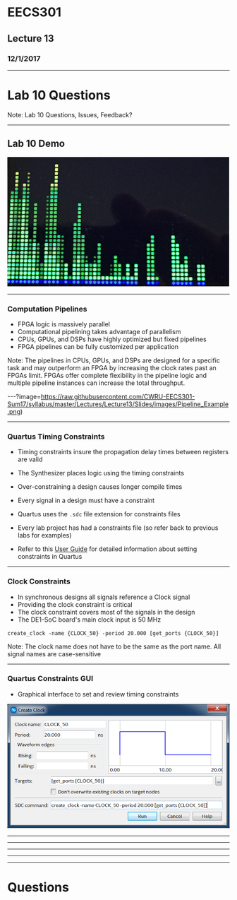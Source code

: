 # EECS301

## Lecture 13

### 12/1/2017

---

# Lab 10 Questions

Note:
Lab 10 Questions, Issues, Feedback?

---

## Lab 10 Demo

![Demo](https://raw.githubusercontent.com/CWRU-EECS301-Sum17/syllabus/master/Lectures/Lecture13/Slides/images/Lab10_Demo.png)

---

### Computation Pipelines

* FPGA logic is massively parallel
* Computational pipelining takes advantage of parallelism
* CPUs, GPUs, and DSPs have highly optimized but fixed pipelines
* FPGA pipelines can be fully customized per application

Note:
The pipelines in CPUs, GPUs, and DSPs are designed for a specific task and may outperform an FPGA by increasing the clock rates past an FPGAs limit.
FPGAs offer complete flexibility in the pipeline logic and multiple pipeline instances can increase the total throughput.

---?image=https://raw.githubusercontent.com/CWRU-EECS301-Sum17/syllabus/master/Lectures/Lecture13/Slides/images/Pipeline_Example.png)

---

### Quartus Timing Constraints

* Timing constraints insure the propagation delay times between registers are valid
* The Synthesizer places logic using the timing constraints
* Over-constraining a design causes longer compile times 
* Every signal in a design must have a constraint

* Quartus uses the `.sdc` file extension for constraints files
* Every lab project has had a constraints file (so refer back to previous labs for examples)
* Refer to this [User Guide](http://www.alterawiki.com/uploads/3/3f/TimeQuest_User_Guide.pdf) for detailed information about setting constraints in Quartus

---

### Clock Constraints

* In synchronous designs all signals reference a Clock signal
* Providing the clock constraint is critical
* The clock constraint covers most of the signals in the design
* The DE1-SoC board's main clock input is 50 MHz

```
create_clock -name {CLOCK_50} -period 20.000 [get_ports {CLOCK_50}]
```

Note:
The clock name does not have to be the same as the port name.
All signal names are case-sensitive

---

### Quartus Constraints GUI

* Graphical interface to set and review timing constraints

![Create Clock GUI](https://raw.githubusercontent.com/CWRU-EECS301-Sum17/syllabus/master/Lectures/Lecture13/Slides/images/Timing_Create_Clock.png)

---


---


---


---


---

# Questions


